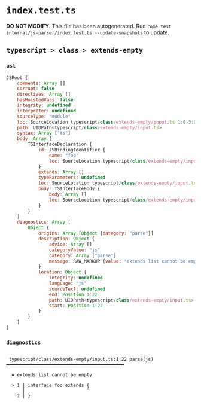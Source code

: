 # `index.test.ts`

**DO NOT MODIFY**. This file has been autogenerated. Run `rome test internal/js-parser/index.test.ts --update-snapshots` to update.

## `typescript > class > extends-empty`

### `ast`

```javascript
JSRoot {
	comments: Array []
	corrupt: false
	directives: Array []
	hasHoistedVars: false
	integrity: undefined
	interpreter: undefined
	sourceType: "module"
	loc: SourceLocation typescript/class/extends-empty/input.ts 1:0-3:0
	path: UIDPath<typescript/class/extends-empty/input.ts>
	syntax: Array ["ts"]
	body: Array [
		TSInterfaceDeclaration {
			id: JSBindingIdentifier {
				name: "foo"
				loc: SourceLocation typescript/class/extends-empty/input.ts 1:10-1:13 (foo)
			}
			extends: Array []
			typeParameters: undefined
			loc: SourceLocation typescript/class/extends-empty/input.ts 1:0-2:1
			body: TSInterfaceBody {
				body: Array []
				loc: SourceLocation typescript/class/extends-empty/input.ts 1:22-2:1
			}
		}
	]
	diagnostics: Array [
		Object {
			origins: Array [Object {category: "parse"}]
			description: Object {
				advice: Array []
				categoryValue: "js"
				category: Array ["parse"]
				message: RAW_MARKUP {value: "extends list cannot be empty"}
			}
			location: Object {
				integrity: undefined
				language: "js"
				sourceText: undefined
				end: Position 1:22
				path: UIDPath<typescript/class/extends-empty/input.ts>
				start: Position 1:22
			}
		}
	]
}
```

### `diagnostics`

```

 typescript/class/extends-empty/input.ts:1:22 parse(js) ━━━━━━━━━━━━━━━━━━━━━━━━━━━━━━━━━━━━━━━━━━━━

  ✖ extends list cannot be empty

  > 1 │ interface foo extends {
      │                       ^
    2 │ }


```

